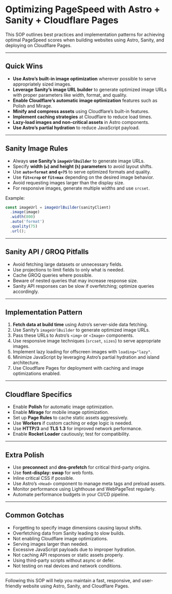 # Optimizing PageSpeed with Astro + Sanity + Cloudflare Pages

This SOP outlines best practices and implementation patterns for achieving optimal PageSpeed scores when building websites using Astro, Sanity, and deploying on Cloudflare Pages.

---

## Quick Wins

- **Use Astro’s built-in image optimization** wherever possible to serve appropriately sized images.
- **Leverage Sanity’s image URL builder** to generate optimized image URLs with proper parameters like width, format, and quality.
- **Enable Cloudflare’s automatic image optimization** features such as Polish and Mirage.
- **Minify and compress assets** using Cloudflare’s built-in features.
- **Implement caching strategies** at Cloudflare to reduce load times.
- **Lazy-load images and non-critical assets** in Astro components.
- **Use Astro’s partial hydration** to reduce JavaScript payload.

---

## Sanity Image Rules

- Always **use Sanity’s `imageUrlBuilder`** to generate image URLs.
- Specify **width (`w`) and height (`h`) parameters** to avoid layout shifts.
- Use **`auto=format` and `q=75`** to serve optimized formats and quality.
- Use **`fit=crop` or `fit=max`** depending on the desired image behavior.
- Avoid requesting images larger than the display size.
- For responsive images, generate multiple widths and use `srcset`.

Example:

```js
const imageUrl = imageUrlBuilder(sanityClient)
  .image(image)
  .width(800)
  .auto('format')
  .quality(75)
  .url();
```

---

## Sanity API / GROQ Pitfalls

- Avoid fetching large datasets or unnecessary fields.
- Use projections to limit fields to only what is needed.
- Cache GROQ queries where possible.
- Beware of nested queries that may increase response size.
- Sanity API responses can be slow if overfetching; optimize queries accordingly.

---

## Implementation Pattern

1. **Fetch data at build time** using Astro’s server-side data fetching.
2. Use Sanity’s `imageUrlBuilder` to generate optimized image URLs.
3. Pass these URLs to Astro’s `<img>` or `<Image>` components.
4. Use responsive image techniques (`srcset`, `sizes`) to serve appropriate images.
5. Implement lazy loading for offscreen images with `loading="lazy"`.
6. Minimize JavaScript by leveraging Astro’s partial hydration and island architecture.
7. Use Cloudflare Pages for deployment with caching and image optimizations enabled.

---

## Cloudflare Specifics

- Enable **Polish** for automatic image optimization.
- Enable **Mirage** for mobile image optimization.
- Set up **Page Rules** to cache static assets aggressively.
- Use **Workers** if custom caching or edge logic is needed.
- Use **HTTP/3** and **TLS 1.3** for improved network performance.
- Enable **Rocket Loader** cautiously; test for compatibility.

---

## Extra Polish

- Use **preconnect** and **dns-prefetch** for critical third-party origins.
- Use **font-display: swap** for web fonts.
- Inline critical CSS if possible.
- Use Astro’s `<Head>` component to manage meta tags and preload assets.
- Monitor performance using Lighthouse and WebPageTest regularly.
- Automate performance budgets in your CI/CD pipeline.

---

## Common Gotchas

- Forgetting to specify image dimensions causing layout shifts.
- Overfetching data from Sanity leading to slow builds.
- Not enabling Cloudflare image optimizations.
- Serving images larger than needed.
- Excessive JavaScript payloads due to improper hydration.
- Not caching API responses or static assets properly.
- Using third-party scripts without async or defer.
- Not testing on real devices and network conditions.

---

Following this SOP will help you maintain a fast, responsive, and user-friendly website using Astro, Sanity, and Cloudflare Pages.
